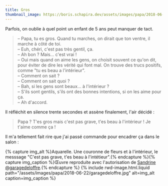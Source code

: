 ```yaml
---
title: Gros
thumbnail_image: https://boris.schapira.dev/assets/images/papa/2018-06-22/garagedeloffre.jpg
---
```


Parfois, on oublie à quel point un enfant de 5 ans peut manquer de tact.

<!-- more -->

> – Papa, tu es gros. Quand tu marches, on dirait que ton ventre, il marche à
> côté de toi.  
> – Euh, chéri, c'est pas très gentil, ça.  
> – Ah bon ? Mais… c'est vrai !  
> – Oui mais quand on aime les gens, on choisit souvent ce qu'on dit, pour
> éviter de dire les vérité qui font mal. On trouve des trucs positifs, comme
> "tu es beau a l'intérieur".  
> – Comment on sait ?  
> – Comment on sait quoi ?  
> – Bah, si les gens sont beaux… à l'intérieur ?  
> – S'ils sont gentils, s'ils ont des bonnes intentions, si on les aime pour
> ça.  
> – Ah d'accord.

Il réfléchit en silence trente secondes et assène finalement, l'air décidé :

> Papa ? T'es gros mais c'est pas grave, t'es beau à l'intérieur ! Je t'aime
> comme ça !

Il m'a tellement fait rire que j'ai passé commande pour encadrer ça dans le
salon :

{% capture img_alt %}Aquarelle. Une couronne de fleurs et à l'intérieur, le
messsage "C'est pas grave, t'es beau à
l'intétieur".{% endcapture %}{% capture img_caption %}Œuvre reproduite avec
l'autorisation de
[Sandrine @garagedeloffre](https://twitter.com/garagedeloffre).{% endcapture %}
{% include rwd-image.html.liquid
path="/assets/images/papa/2018-06-22/garagedeloffre.jpg"
alt=img_alt
caption=img_caption
%}
